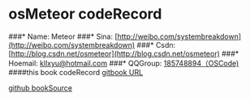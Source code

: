# osMeteor codeRecord
###* Name: Meteor
###* Sina: [http://weibo.com/systembreakdown](http://weibo.com/systembreakdown)
###* Csdn: [http://blog.csdn.net/osmeteor](http://blog.csdn.net/osmeteor)
###* Hoemail: [ kllxyu@hotmail.com](http://kllxyu@hotmail.com)
###* QQGroup: [ 185748894（OSCode)](http://shang.qq.com/wpa/qunwpa?idkey=faca57c4353f9a342e96bdbd82157af24aa5f0b8948a6509a9e36a6da8204a73)
####this book codeRecord
[gitbook URL](http://osmeteor.gitbooks.io/coderecord/content/index.html)

[github bookSource](https://github.com/OSMeteor/codeRecord.git)
